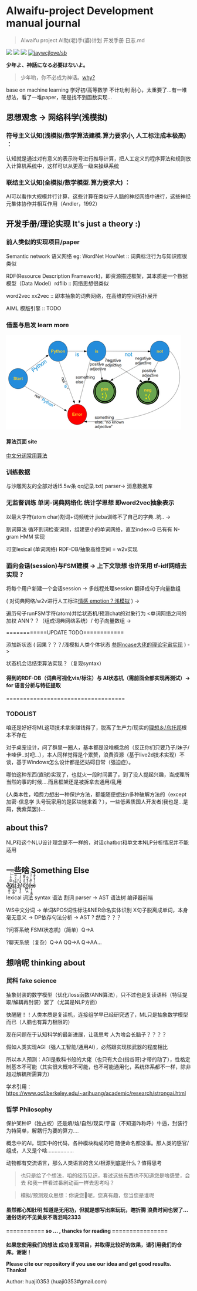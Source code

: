 # AIwaifu-project Development manual journal
> AIwaifu project AI助(老)手(婆)计划 开发手册 日志.md

[![](https://img.shields.io/github/issues/Earth-Online/AIwaifu-project.svg)](https://github.com/Earth-Online/AIwaifu-project/issues)  [![](https://img.shields.io/github/forks/Earth-Online/AIwaifu-project.svg)](https://github.com/Earth-Online/AIwaifu-project/network) [![](https://img.shields.io/github/stars/Earth-Online/AIwaifu-project.svg)](https://github.com/Earth-Online/AIwaifu-project/stargazers) [![jaywcjlove/sb](https://jaywcjlove.github.io/sb/lang/chinese.svg)](README-CN.md)

**少年よ、神話になる必要はないよ。**
> 少年哟，你不必成为神话。[why?](https://www.myzaker.com/article/592d87241bc8e0a948000000/)

base on machine learning 学好初/高等数学 不计功利 耐心，太重要了...有一堆想法，看了一堆paper，硬是找不到函数实现...

## 思想观念 -> 网络科学(浅模拟)
### 符号主义认知(浅模拟/数学算法建模.算力要求小, 人工标注成本极高) ：

认知就是通过对有意义的表示符号进行推导计算，把人工定义的程序算法和规则放入计算机系统中，这样可以从更高一级来操纵系统

### 联结主义认知(全模拟/数学模型.算力要求大) ：

AI可以看作大规模并行计算，这些计算在类似于人脑的神经网络中进行，这些神经元集体协作并相互作用（Andler，1992）

## 开发手册/理论实现 It's just a theory :)
### 前人类似的实现项目/paper
Semantic network 语义网络 eg: WordNet HowNet :: 词典标注行为与知识库很类似

RDF(Resource Description Framework)，即资源描述框架，其本质是一个数据模型（Data Model）rdflib :: 网络思想很类似

word2vec xx2vec :: 即本抽象的词典网络，在高维的空间拓扑展开

AIML 模版引擎 :: TODO

### 借鉴与启发 learn more
![image](https://github.com/Earth-Online/AIwaifu-project/raw/master/static/ev.png)

#### 算法页面 site
[中文分词常用算法](https://dsqiu.iteye.com/blog/1704960)

### 训练数据
与沙雕网友的全部对话(5.5w条 qq记录.txt) parser-> 消息数据库

### 无监督训练 单词-词典网络化 统计学思想   即word2vec抽象表示
以最大字符(atom char)割词+词频统计 jieba训练不了自己的字典..坑.. -> 

割词算法 循环割词检查词频，组建更小的单词网络，直至index=0 已有有 N-gram HMM 实现

可变lexical (单词网络) RDF-DB/抽象高维空间 = w2v实现

### 面向会话(session)与FSM建模 -> 上下文联想    也许采用 tf-idf网络去实现？
将每个用户新建一个会话session -> 多线程处理session 翻译成句子向量数组

( 对词典网络/w2v进行人工标注[情感 emotion？浅模拟](http://saifmohammad.com/WebPages/lexicons.html) ) -> 

遍历句子runFSM字符(atom)并给状态机/预测chat的对象行为 <单词网络之间的加权 ANN？？（组成词典网络系统）/ 句子向量数组 -> 

============UPDATE TODO============

添加新状态 ( 因果？？？/浅模拟人类个体状态 [参照ncase大佬的理论宇宙实现](https://ncase.me/OVC2016/) ) -> 

状态机会话结束算法实现？（复现syntax）

#### 得到的RDF-DB（词典可视化vis/标注）与 AI状态机（需前面全部实现再测试）-> for 语言分析与特征提取

===================================

### TODOLIST
咱还是好好将ML这项技术拿来赚钱得了，脱离了生产力/现实的[理想乡/乌托邦](https://www.zhihu.com/question/48916690/answer/531264372)根本不存在

对于桌宠设计，问了群里一圈人，基本都是没啥概念的（反正你们只要乃子/妹子/卡哇伊..对吧...），本人同样觉得是个累赘，浪费资源（基于live2d技术实现）不谈，基于Windows怎么设计都是还妨碍日常（强迫症）。

哪怕这种东西(直球)实现了，也就火一段时间罢了，到了没人提起兴趣，当成理所当然的事的时候....而且框架还是被拆拿去通用/乱用

(人类本性，咱费力想出一种保护方法，都能随便想出n多种破解方法的（except 加密-信息学 头号玩家用的是区块链来着？），一些低素质国人开发者(我也是...是屑，我紫菜罢))...

## about this?
NLP和这个NLU设计理念是不一样的，对话chatbot和单文本NLP分析情况并不能适用

## 一些啥 Something Else
Jͤ̀҉̷͍̺̟̳͔̞u̸̙̳͂̿͆ͯ̋̒̇ͨ͟͠ś̳͕͖̬̮̳͋̄t̨̥͖͕̃͌̉̈ͮ̿ ̷͇̾ͬ̋M͚̝̘̞̯̦̌̂͑ͤ̓ͭ̀o͒̌̑̒̎͊͆ͬͬ҉̩̥͎n͖̻̜̰̪ͦͣ͐́͆̀̚ì̙̝ͪ͞k̶̴̺͕͓̹̱͚̪̍ͫ͂̇ͬ̑̉̓̍a̱̋ͦ͗̌̌̊͊̊́

lexical 词法 syntax 语法 割词 parser -> AST 语法树 编译器前端

WS中文分词 -> 单词&POS词性标注&NER命名实体识别 X句子脱离成单词，本身毫无意义 -> DP依存句法分析 -> AST ? 然后？？？

?问答系统 FSM(状态机)（简单）Q->A

?聊天系统（复杂）Q->A QQ->A Q->AA...

## 想啥呢 thinking about
### 民科 fake science
抽象封装的数学模型（优化/loss函数/ANN算法），只不过也是复读语料（特征提取/解耦再封装）罢了（尤其是NLP方面）

快醒醒！！人类本质是复读机，连接组学早已经研究透了，ML只是抽象数学模型而已（人脑也有算力极限的）

现在问题在于认知科学的最新进展，让我思考 人为啥会长脑子？？？？

假如人类实现AGI（强人工智能/通用AI），必然跟实现核武器的程度相比

所以本人预测：AGI是教科书般的大佬（也只有大企(指谷哥)才带的动了），性格定制基本不可能（其实很大概率不可能，也不可能通用化，系统体系都不一样，除非超过解耦所需算力）

学术引用：https://www.ocf.berkeley.edu/~arihuang/academic/research/strongai.html

### 哲学 Philosophy
保护某种IP（独占权）还是熵/焓/自然/现实/宇宙（不知道咋称呼）牛逼，封装行为特简单，解耦行为要的算力....

概念中的AI，现实中的代码，各种模块构成的吧 随便命名都没事。那人类的感官/组成，人又是个啥..................

动物都有交流语言，那么人类语言的含义/根源到底是什么？值得思考 

> 也只是给了个想法，咱的经历见识，看过这些东西也不知道您是啥感受，会去 和我一样看过番剧动画一样去思考吗？

> 模拟/预测观众思想：你说您:horse:呢，您真有趣，您当您是谁呢

#### 虽然都心知肚明 知道是无用功，但就是想写出来玩玩，瞎折腾 浪费时间也罢了...通俗话的不见黄泉不落泪吗2333

#### =========== so ... , thancks for reading ================
**如果您使用我们的想法 成功复现项目，并取得比较好的效果，请引用我们的仓库。谢谢！**

**Please cite our repository if you use our idea and get good results. Thanks!**

Author: huaji0353 (huaji0353#gmail.com)